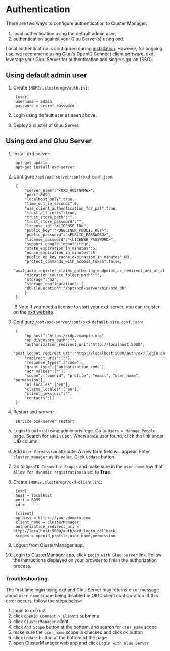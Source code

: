 # Authentication
There are two ways to configure authentication to Cluster Manager: 

1. local authentication using the default admin user;    
1. authentication against your Gluu Server(s) using oxd.    

Local authentication is configured during [installation](../installation/index.md#create-credentials). However, for ongoing use, we recommend using Gluu's OpenID Connect client software, oxd, leverage your Gluu Server for authentication and single sign-on (SSO). 

## Using default admin user

1. Create `$HOME/.clustermgr/auth.ini`:     
    
        [user]
        username = admin
        password = secret_password     

1. Login using default user as seen above.

1. Deploy a cluster of Gluu Server.

## Using oxd and Gluu Server

1. Install oxd server:       
        
        apt-get update
        apt-get install oxd-server   
    
1. Configure `/opt/oxd-server/conf/oxd-conf.json`:                      
 
        {    
            "server_name":"<OXD_HOSTNAME>",    
            "port":8099,    
            "localhost_only":true,    
            "time_out_in_seconds":0,    
            "use_client_authentication_for_pat":true,    
            "trust_all_certs":true,    
            "trust_store_path":"",    
            "trust_store_password":"",    
            "license_id":"<LICENSE_ID>",    
            "public_key":"<ONELINER_PUBLIC_KEY>",        
            "public_password":"<PUBLIC_PASSWORD>",        
            "license_password":"<LICENSE_PASSWORD>",        
            "support-google-logout":true,    
            "state_expiration_in_minutes":5,    
            "nonce_expiration_in_minutes":5,    
            "public_op_key_cache_expiration_in_minutes":60,    
            "protect_commands_with_access_token":false,    
            "uma2_auto_register_claims_gathering_endpoint_as_redirect_uri_of_client":true,    
            "migration_source_folder_path":"",    
            "storage":"h2",    
            "storage_configuration": {    
            "dbFileLocation":"/opt/oxd-server/bin/oxd_db"    
            }    
        }       

    !!! Note
        If you need a license to start your oxd-server, you can register on the [oxd website](https://oxd.gluu.org). 
    
1. [Configure](https://gluu.org/docs/oxd/configuration/#oxd-default-site-configjson-field-descriptions) `/opt/oxd-server/conf/oxd-default-site-conf.json`:        
    
        {    
            "op_host":"https://idp.example.org",    
            "op_discovery_path":"",    
            "authorization_redirect_uri":"http://localhost:5000",    
            "post_logout_redirect_uri":"http://localhost:5000/auth/oxd_login_callback",    
            "redirect_uris":[""],    
            "response_types":["code"],    
            "grant_type":["authorization_code"],    
            "acr_values":[""],    
            "scope":["openid", "profile", "email", "user_name", "permission"],    
            "ui_locales":["en"],    
            "claims_locales":["en"],    
            "client_jwks_uri":"",    
            "contacts":[]    
        }       


1. Restart oxd-server:    
   
        service oxd-server restart    
    

1. Login to oxTrust using admin privilege. Go to `Users > Manage People` page. Search for `admin` user. When `admin` user found, click the link under UID column.

1. Add `User Permission` attribute. A new form field will appear. Enter `cluster_manager` as its value. Click `Update` button.

1. Go to `OpenID Connect > Scopes` and make sure in the `user_name` row that `Allow for dynamic registration` is set to **True**.

1. Create `$HOME/.clustermgr/oxd-client.ini`:        
           
        [oxd]    
        host = localhost    
        port = 8099    
        id =     
    
        [client]    
        op_host = https://your.domain.com    
        client_name = ClusterManager    
        authorization_redirect_uri = http://localhost:5000/auth/oxd_login_callback    
        scopes = openid,profile,user_name,permission        
        
1. Logout from ClusterManager app.

1. Login to ClusterManager app, click `Login with Gluu Server` link. Follow the instructions displayed on your browser to finish the authorization process.

### Troubleshooting

The first time login using oxd and Gluu Server may returns error message about `user_name` scope being disabled 
in OIDC client configuration. If this error occurs, follow the steps below:
    
1. login to oxTrust    
1. click `OpenID Connect > Clients` submenu        
1. click `ClusterManager` client    
1. click `Add Scope` button at the bottom, and search for `user_name` scope        
1. make sure the `user_name` scope is checked and click `OK` button    
1. click `Update` button at the bottom of the page    
1. open ClusterManager web app and click `Login with Gluu Server`    
    
